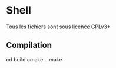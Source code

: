 Shell
=============

Tous les fichiers sont sous licence GPLv3+

Compilation
----------

cd build
cmake ..
make